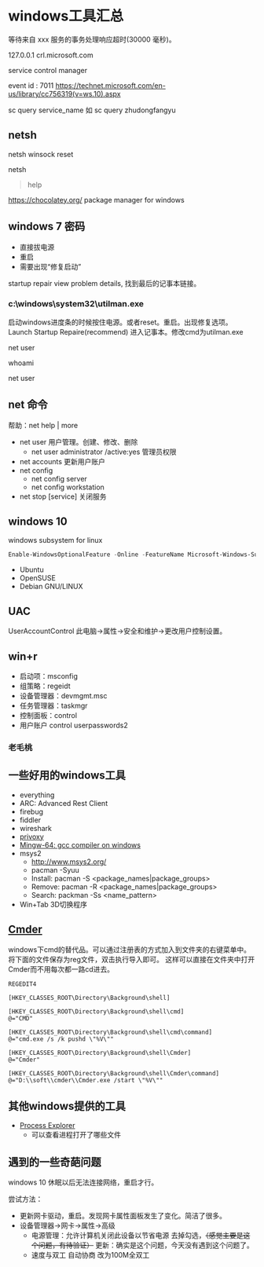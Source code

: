 # windows工具汇总

等待来自 xxx 服务的事务处理响应超时(30000 毫秒)。

127.0.0.1 crl.microsoft.com

service control manager

event id : 7011
https://technet.microsoft.com/en-us/library/cc756319(v=ws.10).aspx

sc query service_name
如
sc query zhudongfangyu


## netsh
netsh winsock reset

netsh 
> help


https://chocolatey.org/ package manager for windows


## windows 7 密码
* 直接拔电源
* 重启
* 需要出现“修复启动”

startup repair
view problem details, 找到最后的记事本链接。


### c:\\windows\\system32\\utilman.exe

启动windows进度条的时候按住电源。或者reset。重启。出现修复选项。Launch Startup Repaire(recommend)
进入记事本。修改cmd为utilman.exe


net user

whoami

net user



## net 命令
帮助：net help | more

* net user 用户管理。创建、修改、删除
    - net user administrator /active:yes 管理员权限
* net accounts 更新用户账户
* net config 
    - net config server
    - net config workstation
* net stop [service] 关闭服务

## windows 10

windows subsystem for linux

```powershell
Enable-WindowsOptionalFeature -Online -FeatureName Microsoft-Windows-Subsystem-Linux
```

* Ubuntu
* OpenSUSE
* Debian GNU/LINUX


## UAC
UserAccountControl
此电脑->属性->安全和维护->更改用户控制设置。


## win+r

* 启动项：msconfig
* 组策略：regeidt
* 设备管理器：devmgmt.msc
* 任务管理器：taskmgr
* 控制面板：control
* 用户账户 control userpasswords2

### 老毛桃


## 一些好用的windows工具

* everything
* ARC: Advanced Rest Client
* firebug
* fiddler
* wireshark
* [privoxy](http://www.privoxy.org/)
* [Mingw-64: gcc compiler on windows](http://mingw-w64.org/doku.php/start)
* msys2
    * http://www.msys2.org/
    * pacman -Syuu
    * Install: pacman -S <package_names|package_groups>
    * Remove: pacman -R <package_names|package_groups>
    * Search: packman -Ss <name_pattern>
*  Win+Tab 3D切换程序

## [Cmder](http://cmder.net/)

windows下cmd的替代品。可以通过注册表的方式加入到文件夹的右键菜单中。
将下面的文件保存为reg文件，双击执行导入即可。
这样可以直接在文件夹中打开Cmder而不用每次都一路cd进去。

```
REGEDIT4

[HKEY_CLASSES_ROOT\Directory\Background\shell]

[HKEY_CLASSES_ROOT\Directory\Background\shell\cmd]
@="CMD"

[HKEY_CLASSES_ROOT\Directory\Background\shell\cmd\command]
@="cmd.exe /s /k pushd \"%V\""

[HKEY_CLASSES_ROOT\Directory\Background\shell\Cmder]
@="Cmder"

[HKEY_CLASSES_ROOT\Directory\Background\shell\Cmder\command]
@="D:\\soft\\cmder\\Cmder.exe /start \"%V\""
```


## 其他windows提供的工具

* [Process Explorer](https://docs.microsoft.com/en-us/sysinternals/downloads/process-explorer)
    - 可以查看进程打开了哪些文件

## 遇到的一些奇葩问题

windows 10 休眠以后无法连接网络，重启才行。

尝试方法：
* 更新网卡驱动，重启。发现网卡属性面板发生了变化。简洁了很多。
* 设备管理器->网卡->属性->高级
    - 电源管理：允许计算机关闭此设备以节省电源 去掉勾选，~~（感觉主要是这个问题，有待验证）~~ 更新：确实是这个问题，今天没有遇到这个问题了。
    - 速度与双工 自动协商 改为100M全双工